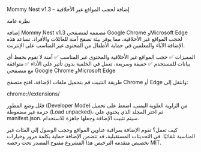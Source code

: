Mommy Nest v1.3 – إضافة لحجب المواقع غير الأخلاقية

نظرة عامة

إضافة Mommy Nest v1.3 مصممة لمتصفحي Google Chrome وMicrosoft Edge لحجب المواقع غير الأخلاقية، مما يوفر بيئة تصفح آمنة للعائلات والأفراد. تساعد هذه الإضافة الآباء والمعلمين في حماية الأطفال من المحتوى غير المناسب على الإنترنت.

المميزات
✅ حجب المواقع غير الأخلاقية والمحتوى غير المناسب
✅ آمنة لا تقوم بحفظ أي بيانات للمستخدم
✅ خفيفة وسريعة، تعمل في الخلفية بدون تأثير على الأداء
✅ متوافقة مع متصفحي Google Chrome وMicrosoft Edge

طريقة التثبيت
قم بتحميل ملفات الإضافة.
افتح متصفح Chrome أو Edge وانتقل إلى:

chrome://extensions/

فعّل وضع المطور (Developer Mode) من الزاوية العلوية اليمنى.
اضغط على تحميل حزمة غير مضغوطة (Load unpacked)،
 ثم اختر المجلد الذي يحتوي على manifest.json.
سيتم تثبيت الإضافة وجعلها جاهزة للاستخدام.



كيف تعمل؟
تقوم الإضافة بمراقبة عناوين المواقع وحجب الوصول إلى الفئات غير المناسبة تلقائيًا.
في التحديثات المستقبلية، قد تتضمن الإضافة حماية بكلمة مرور وخيارات تخصيص متقدمة 
الترخيص
هذا المشروع مفتوح المصدر تحت رخصة MIT.
